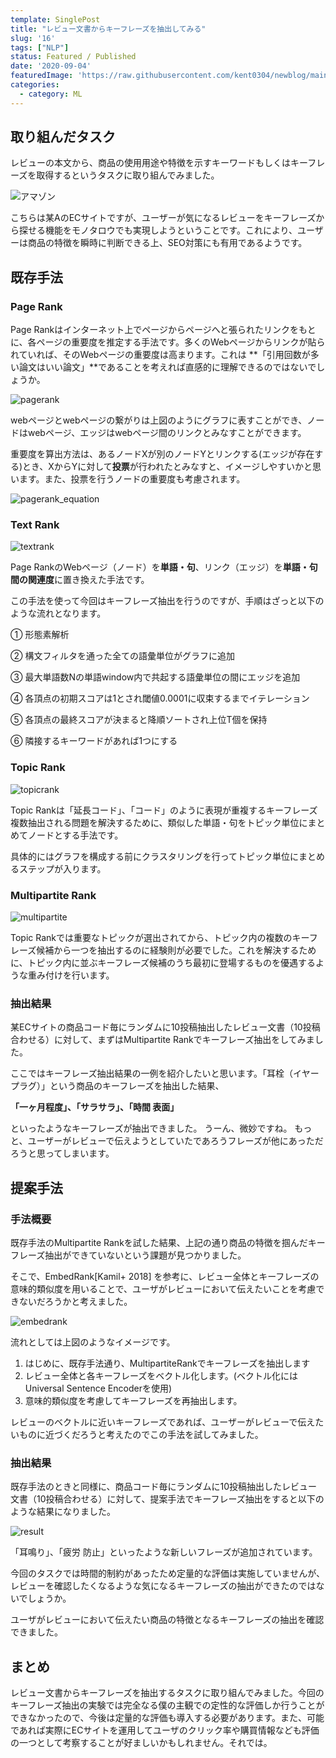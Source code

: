 ```yaml
---
template: SinglePost
title: "レビュー文書からキーフレーズを抽出してみる"
slug: '16'
tags: ["NLP"]
status: Featured / Published
date: '2020-09-04'
featuredImage: 'https://raw.githubusercontent.com/kent0304/newblog/main/content/posts/images/img-16/amazon.jpg'
categories:
  - category: ML
---
```


## 取り組んだタスク
レビューの本文から、商品の使用用途や特徴を示すキーワードもしくはキーフレーズを取得するというタスクに取り組んでみました。

![アマゾン](./images/img-16/amazon.jpg)

こちらは某AのECサイトですが、ユーザーが気になるレビューをキーフレーズから探せる機能をモノタロウでも実現しようということです。これにより、ユーザーは商品の特徴を瞬時に判断できる上、SEO対策にも有用であるようです。

## 既存手法
### Page Rank
Page Rankはインターネット上でページからページへと張られたリンクをもとに、各ページの重要度を推定する手法です。多くのWebページからリンクが貼られていれば、そのWebページの重要度は高まります。これは **「引用回数が多い論文はいい論文」**であることを考えれば直感的に理解できるのではないでしょうか。

![pagerank](./images/img-16/pagerank.jpg)

webページとwebページの繋がりは上図のようにグラフに表すことができ、ノードはwebページ、エッジはwebページ間のリンクとみなすことができます。

重要度を算出方法は、あるノードXが別のノードYとリンクする(エッジが存在する)とき、XからYに対して**投票**が行われたとみなすと、イメージしやすいかと思います。また、投票を行うノードの重要度も考慮されます。

![pagerank_equation](./images/img-16/pagerank_equation.jpg)


### Text Rank
![textrank](./images/img-16/textrank.jpg)

Page RankのWebページ（ノード）を**単語・句**、リンク（エッジ）を**単語・句間の関連度**に置き換えた手法です。

この手法を使って今回はキーフレーズ抽出を行うのですが、手順はざっと以下のような流れとなります。

① 形態素解析

② 構文フィルタを通った全ての語彙単位がグラフに追加

③ 最大単語数Nの単語window内で共起する語彙単位の間にエッジを追加

④ 各頂点の初期スコアは1とされ閾値0.0001に収束するまでイテレーション

⑤ 各頂点の最終スコアが決まると降順ソートされ上位T個を保持

⑥ 隣接するキーワードがあれば1つにする

### Topic Rank
![topicrank](./images/img-16/topicrank.jpg)

Topic Rankは「延長コード」、「コード」のように表現が重複するキーフレーズ複数抽出される問題を解決するために、類似した単語・句をトピック単位にまとめてノードとする手法です。

具体的にはグラフを構成する前にクラスタリングを行ってトピック単位にまとめるステップが入ります。

### Multipartite Rank
![multipartite](./images/img-16/multipartite.jpg)

Topic Rankでは重要なトピックが選出されてから、トピック内の複数のキーフレーズ候補から一つを抽出するのに経験則が必要でした。これを解決するために、トピック内に並ぶキーフレーズ候補のうち最初に登場するものを優遇するような重み付けを行います。
### 抽出結果
某ECサイトの商品コード毎にランダムに10投稿抽出したレビュー文書（10投稿合わせる）に対して、まずはMultipartite Rankでキーフレーズ抽出をしてみました。

ここではキーフレーズ抽出結果の一例を紹介したいと思います。「耳栓（イヤープラグ）」という商品のキーフレーズを抽出した結果、

**「一ヶ月程度」、「サラサラ」、「時間 表面」**

といったようなキーフレーズが抽出できました。
うーん、微妙ですね。
もっと、ユーザーがレビューで伝えようとしていたであろうフレーズが他にあっただろうと思ってしまいます。

## 提案手法
### 手法概要
既存手法のMultipartite Rankを試した結果、上記の通り商品の特徴を掴んだキーフレーズ抽出ができていないという課題が見つかりました。

そこで、EmbedRank[Kamil+ 2018] を参考に、レビュー全体とキーフレーズの意味的類似度を用いることで、ユーザがレビューにおいて伝えたいことを考慮できないだろうかと考えました。

![embedrank](./images/img-16/embedrank.jpg)

流れとしては上図のようなイメージです。

1. はじめに、既存手法通り、MultipartiteRankでキーフレーズを抽出します
2. レビュー全体と各キーフレーズをベクトル化します。(ベクトル化にはUniversal Sentence Encoderを使用)
3. 意味的類似度を考慮してキーフレーズを再抽出します。

レビューのベクトルに近いキーフレーズであれば、ユーザーがレビューで伝えたいものに近づくだろうと考えたのでこの手法を試してみました。
### 抽出結果
既存手法のときと同様に、商品コード毎にランダムに10投稿抽出したレビュー文書（10投稿合わせる）に対して、提案手法でキーフレーズ抽出をすると以下のような結果になりました。

![result](./images/img-16/result.jpg)

「耳鳴り」、「疲労 防止」といったような新しいフレーズが追加されています。

今回のタスクでは時間的制約があったため定量的な評価は実施していませんが、レビューを確認したくなるような気になるキーフレーズの抽出ができたのではないでしょうか。

ユーザがレビューにおいて伝えたい商品の特徴となるキーフレーズの抽出を確認できました。

## まとめ
レビュー文書からキーフレーズを抽出するタスクに取り組んでみました。今回のキーフレーズ抽出の実験では完全なる僕の主観での定性的な評価しか行うことができなかったので、今後は定量的な評価も導入する必要があります。また、可能であれば実際にECサイトを運用してユーザのクリック率や購買情報なども評価の一つとして考察することが好ましいかもしれません。それでは。


